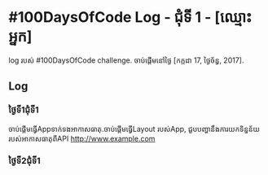 # #100DaysOfCode Log - ជុំទី 1 - [ឈ្មោះអ្នក]

log របស់ #100DaysOfCode challenge. ចាប់ផ្តើមនៅថ្ងៃ [កក្កដា 17, ថ្ងៃច័ន្ធ, 2017].

## Log

### ថ្ងៃទី1ជុំទី1

ចាប់ផ្តើមធ្វើAppទាក់ទងអាកាសធាតុ.ចាប់ផ្តើមធ្វើLayout របស់App, ជួបបញ្ហានឹងការយកទិន្នន័យរបស់អាកាសធាតុពីAPI http://www.example.com

### ថ្ងៃទី2ជុំទី1
